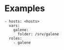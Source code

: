 # Examples
```
- hosts: <hosts>
  vars:
    galene:
      folder: /srv/galene
  roles:
    - galene
```
